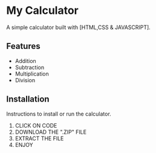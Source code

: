 # My Calculator

A simple calculator built with [HTML,CSS & JAVASCRIPT].

## Features
- Addition
- Subtraction
- Multiplication
- Division

## Installation
Instructions to install or run the calculator.

1. CLICK ON CODE
2. DOWNLOAD THE ".ZIP" FILE
3. EXTRACT THE FILE
4. ENJOY 
